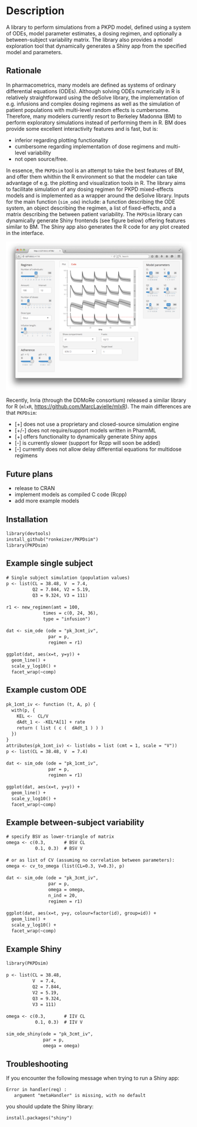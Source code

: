 # Description

A library to perform simulations from a PKPD model, defined using a system of ODEs, model parameter estimates, a dosing regimen, and optionally a between-subject variability matrix. The library also provides a model exploration tool that dynamically generates a Shiny app from the specified model and parameters.

## Rationale

In pharmacometrics, many models are defined as systems of ordinary differential equations (ODEs). Although solving ODEs numerically in R is relatively straightforward using the deSolve library, the implementation of e.g. infusions and complex dosing regimens as well as the simulation of patient populations with multi-level random effects is cumbersome. Therefore, many modelers currently resort to Berkeley Madonna (BM) to perform exploratory simulations instead of performing them in R. BM does provide some excellent interactivity features and is fast, but is: 

- inferior regarding plotting functionality
- cumbersome regarding implementation of dose regimens and multi-level variability 
- not open source/free. 

In essence, the `PKPDsim` tool is an attempt to take the best features of BM, and offer them whithin the R environment so that the modeler can take advantage of e.g. the plotting and visualization tools in R. The library aims to facilitate simulation of any dosing regimen for PKPD mixed-effects models and is implemented as a wrapper around the deSolve library. Inputs for the main function (`sim_ode`) include: a function describing the ODE system, an object describing the regimen, a list of fixed-effects, and a matrix describing the between patient variability. The `PKPDsim` library can dynamically generate Shiny frontends (see figure below) offering features similar to BM. The Shiny app also generates the R code for any plot created in the interface.

![Shiny](images/shiny.png "Shiny example")

Recently, Inria (through the DDMoRe consortium) released a similar library for R (`mlxR`, https://github.com/MarcLavielle/mlxR). The main differences are that `PKPDsim`:

- [+] does not use a proprietary and closed-source simulation engine
- [+/-] does not require/support models written in PharmML
- [+] offers functionality to dynamically generate Shiny apps
- [-] is currently slower (support for Rcpp will soon be added)
- [-] currently does not allow delay differential equations for multidose regimens

## Future plans
- release to CRAN
- implement models as compiled C code (Rcpp)
- add more example models

## Installation

```
library(devtools)
install_github("ronkeizer/PKPDsim")
library(PKPDsim)
```

## Example single subject

```
# Single subject simulation (population values)
p <- list(CL = 38.48, V  = 7.4,
          Q2 = 7.844, V2 = 5.19,
          Q3 = 9.324, V3 = 111)

r1 <- new_regimen(amt = 100,
              times = c(0, 24, 36),
              type = "infusion")

dat <- sim_ode (ode = "pk_3cmt_iv",
                par = p,
                regimen = r1)

ggplot(dat, aes(x=t, y=y)) +
  geom_line() +
  scale_y_log10() +
  facet_wrap(~comp)
```

## Example custom ODE

```
pk_1cmt_iv <- function (t, A, p) {
  with(p, {
    KEL <-  CL/V
    dAdt_1 <- -KEL*A[1] + rate
    return ( list ( c (  dAdt_1 ) ) )
  })
}
attributes(pk_1cmt_iv) <- list(obs = list (cmt = 1, scale = "V"))
p <- list(CL = 38.48, V  = 7.4)

dat <- sim_ode (ode = "pk_1cmt_iv",
                par = p,
                regimen = r1)

ggplot(dat, aes(x=t, y=y)) +
  geom_line() +
  scale_y_log10() +
  facet_wrap(~comp)
```


## Example between-subject variability
```
# specify BSV as lower-triangle of matrix
omega <- c(0.3,       # BSV CL
           0.1, 0.3)  # BSV V

# or as list of CV (assuming no correlation between parameters):
omega <- cv_to_omega (list(CL=0.3, V=0.3), p)

dat <- sim_ode (ode = "pk_3cmt_iv",
                par = p,
                omega = omega,
                n_ind = 20,
                regimen = r1)

ggplot(dat, aes(x=t, y=y, colour=factor(id), group=id)) +
  geom_line() +
  scale_y_log10() +
  facet_wrap(~comp)
```

## Example Shiny
```
library(PKPDsim)

p <- list(CL = 38.48,
          V  = 7.4,
          Q2 = 7.844,
          V2 = 5.19,
          Q3 = 9.324,
          V3 = 111)

omega <- c(0.3,       # IIV CL
           0.1, 0.3)  # IIV V

sim_ode_shiny(ode = "pk_3cmt_iv",
              par = p,
              omega = omega)
```

## Troubleshooting

If you encounter the following message when trying to run a Shiny app:

```
Error in handler(req) : 
   argument "metaHandler" is missing, with no default 
```      

you should update the Shiny library:

```
install.packages("shiny")
```
